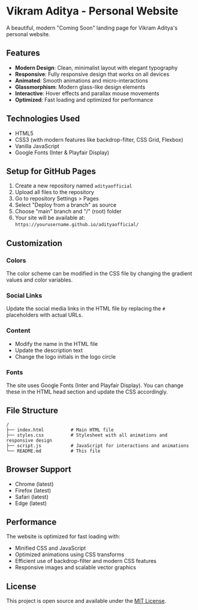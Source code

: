 
# Vikram Aditya - Personal Website

A beautiful, modern "Coming Soon" landing page for Vikram Aditya's personal website.

## Features

- **Modern Design**: Clean, minimalist layout with elegant typography
- **Responsive**: Fully responsive design that works on all devices
- **Animated**: Smooth animations and micro-interactions
- **Glassmorphism**: Modern glass-like design elements
- **Interactive**: Hover effects and parallax mouse movements
- **Optimized**: Fast loading and optimized for performance

## Technologies Used

- HTML5
- CSS3 (with modern features like backdrop-filter, CSS Grid, Flexbox)
- Vanilla JavaScript
- Google Fonts (Inter & Playfair Display)

## Setup for GitHub Pages

1. Create a new repository named `adityaofficial`
2. Upload all files to the repository
3. Go to repository Settings > Pages
4. Select "Deploy from a branch" as source
5. Choose "main" branch and "/" (root) folder
6. Your site will be available at: `https://yourusername.github.io/adityaofficial/`

## Customization

### Colors
The color scheme can be modified in the CSS file by changing the gradient values and color variables.

### Social Links
Update the social media links in the HTML file by replacing the `#` placeholders with actual URLs.

### Content
- Modify the name in the HTML file
- Update the description text
- Change the logo initials in the logo circle

### Fonts
The site uses Google Fonts (Inter and Playfair Display). You can change these in the HTML head section and update the CSS accordingly.

## File Structure

```
/
├── index.html          # Main HTML file
├── styles.css          # Stylesheet with all animations and responsive design
├── script.js           # JavaScript for interactions and animations
└── README.md           # This file
```

## Browser Support

- Chrome (latest)
- Firefox (latest)
- Safari (latest)
- Edge (latest)

## Performance

The website is optimized for fast loading with:
- Minified CSS and JavaScript
- Optimized animations using CSS transforms
- Efficient use of backdrop-filter and modern CSS features
- Responsive images and scalable vector graphics

## License

This project is open source and available under the [MIT License](LICENSE).
